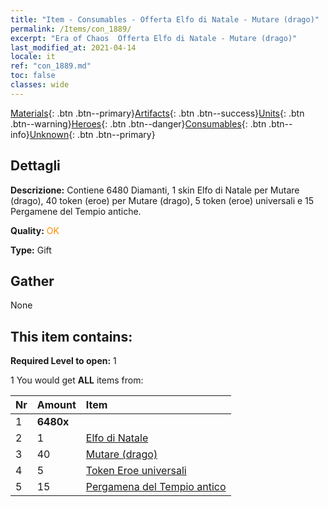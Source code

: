 ```yaml
---
title: "Item - Consumables - Offerta Elfo di Natale - Mutare (drago)"
permalink: /Items/con_1889/
excerpt: "Era of Chaos  Offerta Elfo di Natale - Mutare (drago)"
last_modified_at: 2021-04-14
locale: it
ref: "con_1889.md"
toc: false
classes: wide
---
```

 [Materials](/it/Items/){: .btn .btn--primary}[Artifacts](/it/Items/Artifacts/){: .btn .btn--success}[Units](/it/Items/Units/){: .btn .btn--warning}[Heroes](/it/Items/Heroes/){: .btn .btn--danger}[Consumables](/it/Items/Consumables/){: .btn .btn--info}[Unknown](/it/Items/Unknown/){: .btn .btn--primary}

## Dettagli
 **Descrizione:** Contiene 6480 Diamanti, 1 skin Elfo di Natale per Mutare (drago), 40 token (eroe) per Mutare (drago), 5 token (eroe) universali e 15 Pergamene del Tempio antiche.

 **Quality:** <span style="color: #FF8C00">OK</span>

 **Type:** Gift

## Gather

  None

## This item contains:

 **Required Level to open:** 1

 1 You would get **ALL** items  from:

  | Nr | Amount |     Item    |
  |:---|:-------|:------------|
  | 1 |  **6480x** | <i class="fas fa-gem"/> |  | 
  | 2 | 1 | [Elfo di Natale](/it/Items/con_1074/) | 
  | 3 | 40 | [Mutare (drago)](/it/Items/her_390/) | 
  | 4 | 5 | [Token Eroe universali](/it/Items/her_358/) | 
  | 5 | 15 | [Pergamena del Tempio antico](/it/Items/con_697/) | 
